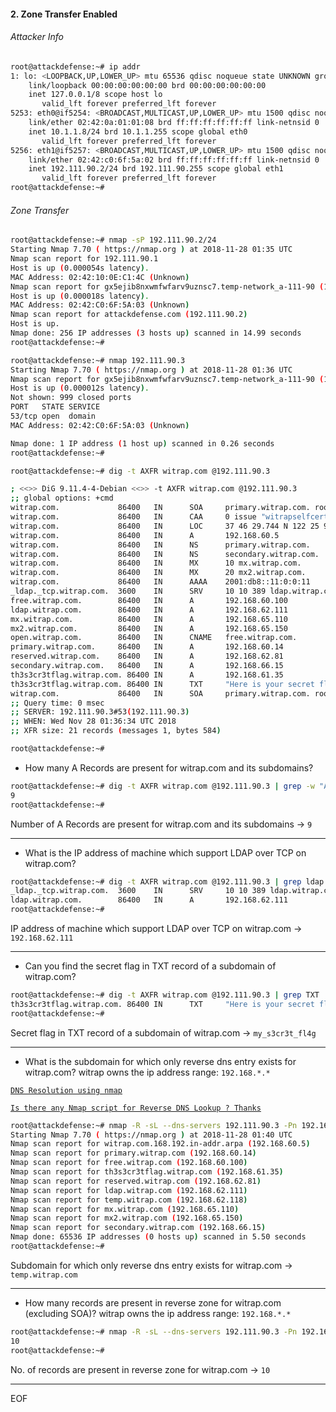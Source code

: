 #### 2. Zone Transfer Enabled

###### Attacker Info

```sh
root@attackdefense:~# ip addr
1: lo: <LOOPBACK,UP,LOWER_UP> mtu 65536 qdisc noqueue state UNKNOWN group default qlen 1000
    link/loopback 00:00:00:00:00:00 brd 00:00:00:00:00:00
    inet 127.0.0.1/8 scope host lo
       valid_lft forever preferred_lft forever
5253: eth0@if5254: <BROADCAST,MULTICAST,UP,LOWER_UP> mtu 1500 qdisc noqueue state UP group default
    link/ether 02:42:0a:01:01:08 brd ff:ff:ff:ff:ff:ff link-netnsid 0
    inet 10.1.1.8/24 brd 10.1.1.255 scope global eth0
       valid_lft forever preferred_lft forever
5256: eth1@if5257: <BROADCAST,MULTICAST,UP,LOWER_UP> mtu 1500 qdisc noqueue state UP group default
    link/ether 02:42:c0:6f:5a:02 brd ff:ff:ff:ff:ff:ff link-netnsid 0
    inet 192.111.90.2/24 brd 192.111.90.255 scope global eth1
       valid_lft forever preferred_lft forever
root@attackdefense:~#
```

###### Zone Transfer

```sh
root@attackdefense:~# nmap -sP 192.111.90.2/24
Starting Nmap 7.70 ( https://nmap.org ) at 2018-11-28 01:35 UTC
Nmap scan report for 192.111.90.1
Host is up (0.000054s latency).
MAC Address: 02:42:10:0E:C1:4C (Unknown)
Nmap scan report for gx5ejib8nxwmfwfarv9uznsc7.temp-network_a-111-90 (192.111.90.3)
Host is up (0.000018s latency).
MAC Address: 02:42:C0:6F:5A:03 (Unknown)
Nmap scan report for attackdefense.com (192.111.90.2)
Host is up.
Nmap done: 256 IP addresses (3 hosts up) scanned in 14.99 seconds
root@attackdefense:~#
```

```sh
root@attackdefense:~# nmap 192.111.90.3
Starting Nmap 7.70 ( https://nmap.org ) at 2018-11-28 01:36 UTC
Nmap scan report for gx5ejib8nxwmfwfarv9uznsc7.temp-network_a-111-90 (192.111.90.3)
Host is up (0.000012s latency).
Not shown: 999 closed ports
PORT   STATE SERVICE
53/tcp open  domain
MAC Address: 02:42:C0:6F:5A:03 (Unknown)

Nmap done: 1 IP address (1 host up) scanned in 0.26 seconds
root@attackdefense:~#
```

```sh
root@attackdefense:~# dig -t AXFR witrap.com @192.111.90.3

; <<>> DiG 9.11.4-4-Debian <<>> -t AXFR witrap.com @192.111.90.3
;; global options: +cmd
witrap.com.             86400   IN      SOA     primary.witrap.com. root.witrap.com. 2011071001 3600 1800 604800 86400
witrap.com.             86400   IN      CAA     0 issue "witrapselfcert.com"
witrap.com.             86400   IN      LOC     37 46 29.744 N 122 25 9.904 W 32.00m 1m 10000m 10m
witrap.com.             86400   IN      A       192.168.60.5
witrap.com.             86400   IN      NS      primary.witrap.com.
witrap.com.             86400   IN      NS      secondary.witrap.com.
witrap.com.             86400   IN      MX      10 mx.witrap.com.
witrap.com.             86400   IN      MX      20 mx2.witrap.com.
witrap.com.             86400   IN      AAAA    2001:db8::11:0:0:11
_ldap._tcp.witrap.com.  3600    IN      SRV     10 10 389 ldap.witrap.com.
free.witrap.com.        86400   IN      A       192.168.60.100
ldap.witrap.com.        86400   IN      A       192.168.62.111
mx.witrap.com.          86400   IN      A       192.168.65.110
mx2.witrap.com.         86400   IN      A       192.168.65.150
open.witrap.com.        86400   IN      CNAME   free.witrap.com.
primary.witrap.com.     86400   IN      A       192.168.60.14
reserved.witrap.com.    86400   IN      A       192.168.62.81
secondary.witrap.com.   86400   IN      A       192.168.66.15
th3s3cr3tflag.witrap.com. 86400 IN      A       192.168.61.35
th3s3cr3tflag.witrap.com. 86400 IN      TXT     "Here is your secret flag: my_s3cr3t_fl4g"
witrap.com.             86400   IN      SOA     primary.witrap.com. root.witrap.com. 2011071001 3600 1800 604800 86400
;; Query time: 0 msec
;; SERVER: 192.111.90.3#53(192.111.90.3)
;; WHEN: Wed Nov 28 01:36:34 UTC 2018
;; XFR size: 21 records (messages 1, bytes 584)

root@attackdefense:~#
```

- How many A Records are present for witrap.com and its subdomains?

```sh
root@attackdefense:~# dig -t AXFR witrap.com @192.111.90.3 | grep -w "A" | wc -l
9
root@attackdefense:~#
```

Number of A Records are present for witrap.com and its subdomains &rarr; `9`

----

- What is the IP address of machine which support LDAP over TCP on witrap.com?

```sh
root@attackdefense:~# dig -t AXFR witrap.com @192.111.90.3 | grep ldap
_ldap._tcp.witrap.com.  3600    IN      SRV     10 10 389 ldap.witrap.com.
ldap.witrap.com.        86400   IN      A       192.168.62.111
root@attackdefense:~#
```

IP address of machine which support LDAP over TCP on witrap.com &rarr; `192.168.62.111`

----

- Can you find the secret flag in TXT record of a subdomain of witrap.com?

```sh
root@attackdefense:~# dig -t AXFR witrap.com @192.111.90.3 | grep TXT
th3s3cr3tflag.witrap.com. 86400 IN      TXT     "Here is your secret flag: my_s3cr3t_fl4g"
root@attackdefense:~#
```

Secret flag in TXT record of a subdomain of witrap.com &rarr; `my_s3cr3t_fl4g`

----

- What is the subdomain for which only reverse dns entry exists for witrap.com? witrap owns the ip address range: `192.168.*.*`

[`DNS Resolution using nmap`](https://nmap.org/book/host-discovery-dns.html)

[`Is there any Nmap script for Reverse DNS Lookup ? Thanks`](https://seclists.org/nmap-dev/2012/q2/422)

```sh
root@attackdefense:~# nmap -R -sL --dns-servers 192.111.90.3 -Pn 192.168.*.* | grep '('
Starting Nmap 7.70 ( https://nmap.org ) at 2018-11-28 01:40 UTC
Nmap scan report for witrap.com.168.192.in-addr.arpa (192.168.60.5)
Nmap scan report for primary.witrap.com (192.168.60.14)
Nmap scan report for free.witrap.com (192.168.60.100)
Nmap scan report for th3s3cr3tflag.witrap.com (192.168.61.35)
Nmap scan report for reserved.witrap.com (192.168.62.81)
Nmap scan report for ldap.witrap.com (192.168.62.111)
Nmap scan report for temp.witrap.com (192.168.62.118)
Nmap scan report for mx.witrap.com (192.168.65.110)
Nmap scan report for mx2.witrap.com (192.168.65.150)
Nmap scan report for secondary.witrap.com (192.168.66.15)
Nmap done: 65536 IP addresses (0 hosts up) scanned in 5.50 seconds
root@attackdefense:~#
```

Subdomain for which only reverse dns entry exists for witrap.com &rarr; `temp.witrap.com`

----

- How many records are present in reverse zone for witrap.com (excluding SOA)? witrap owns the ip address range: `192.168.*.*`

```sh
root@attackdefense:~# nmap -R -sL --dns-servers 192.111.90.3 -Pn 192.168.*.* | grep '(' | grep "Nmap scan report for" | wc -l
10
root@attackdefense:~#
```

No. of records are present in reverse zone for witrap.com &rarr; `10`

----

EOF